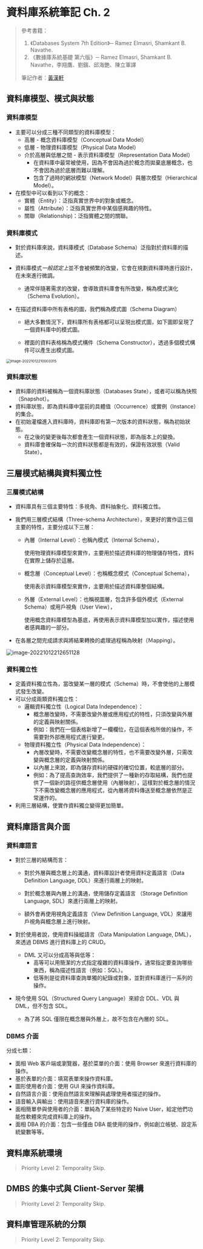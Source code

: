 # 資料庫系統筆記 Ch. 2

> 參考書籍：
>
> 1. 《Databases System 7th Edition》─ Ramez Elmasri, Shamkant B. Navathe.
> 2. 《數據庫系統基礎 第六版》─ Ramez Elmasri, Shamkant B. Navathe，李翔鷹、劉鑌、邱海艷、陳立軍譯
>
> 筆記作者：[黃漢軒](https://ntut-xuan.github.io)



## 資料庫模型、模式與狀態

### 資料庫模型

- 主要可以分成三種不同類型的資料庫模型：
  - 高層 - 概念資料庫模型（Conceptual Data Model）
  - 低層 - 物理資料庫模型（Physical Data Model）
  - 介於高層與低層之間 - 表示資料庫模型（Representation Data Model）
    - 在資料庫中最常被使用，因為不會因為過於概念而拋棄底層概念，也不會因為過於底層而難以理解。
    - 包含了過時的網狀模型（Network Model）與層次模型（Hierarchical Model）。
- 在模型中可以看到以下的概念：
  - 實體（Entity）：泛指真實世界中的對象或概念。
  - 屬性（Attribute）：泛指真實世界中某個感興趣的特性。
  - 關聯（Relationship)：泛指實體之間的關聯。



### 資料庫模式

- 對於資料庫來說，資料庫模式（Database Schema）泛指對於資料庫的描述。
- 資料庫模式*一般認定上*並不會被頻繁的改變，它會在規劃資料庫時進行設計，在未來進行微調。
  - 通常伴隨著需求的改變，會導致資料庫會有所改變，稱為模式演化（Schema Evolution）。

- 在描述資料庫中所有表格的圖，我們稱為模式圖（Schema Diagram）

  - 絕大多數情況下，資料庫所有表格都可以呈現出模式圖，如下圖即呈現了一個資料庫中的模式圖。

  - 裡面的資料表格稱為模式構件（Schema Constructor），透過多個模式構件可以產生出模式圖。


<img src="https://i.imgur.com/PJdT3vk.png" alt="image-20221012210003315" style="zoom: 67%;" />



### 資料庫狀態

- 資料庫的資料被稱為一個資料庫狀態（Databases State），或者可以稱為快照（Snapshot）。
- 資料庫狀態，即為資料庫中當前的具體值（Occurrence）或實例（Instance）的集合。
- 在初始灌檔進入資料庫時，資料庫即有第一次版本的資料狀態，稱為初始狀態。
  - 在之後的變更後每次都會產生一個資料狀態，即為版本上的變換。
  - 資料庫會確保每一次的資料狀態都是有效的，保證有效狀態（Valid State）。



## 三層模式結構與資料獨立性

### 三層模式結構

- 資料庫具有三個主要特性：多視角、資料抽象化、資料獨立性。

- 我們用三層模式結構（Three-schema Architecture），來更好的實作這三個主要的特性，主要分成以下三層：

  - 內層（Internal Level）：也稱內模式（Internal Schema），

    使用物理資料庫模型來實作，主要用於描述資料庫的物理儲存特性，資料在實際上儲存於這層。

  - 概念層（Conceptual Level）：也稱概念模式（Conceptual Schema），

    使用表示資料庫模型來實作，主要用於描述資料庫整個結構。

  - 外層（External Level）：也稱視圖層，包含許多個外模式（External Schema）或用戶視角（User View），

    使用概念資料庫模型為基底，再使用表示資料庫模型加以實作，描述使用者感興趣的一部分。

- 在各層之間完成請求與將結果轉換的處理過程稱為映射（Ｍapping）。

![image-20221012212651128](https://i.imgur.com/uP94UGc.png)



### 資料獨立性

- 定義資料獨立性為，當改變某一層的模式（Schema）時，不會使他的上層模式發生改變。
- 可以分成兩類資料獨立性：
  - 邏輯資料獨立性（Logical Data Independence）：
    - 概念層改變時，不需要改變外層或應用程式的特性，只須改變與外層的定義與映射關係。
    - 例如：我們在一個表格新增了一欄欄位，在這個表格所做的操作，不需要對外部應用程式進行變更。
  - 物理資料獨立性（Physical Data Independence）：
    - 內層改變時，不需要改變概念層的特性，也不需要改變外層，只需改變與概念層的定義與映射關係。
    - 以內層上來說，即為儲存資料的硬碟的確切位置，較底層的部分。
    - 例如：為了提高查詢效率，我們提供了一種新的存取結構，我們也提供了一個新的路徑供概念層使用（內層映射），這樣對於概念層的情況下不需改變概念層的應用程式，從內層將資料傳送至概念層依然是正常運作的。
- 利用三層結構，使實作資料獨立變得更加簡單。



## 資料庫語言與介面

### 資料庫語言

- 對於三層的結構而言：

  - 對於外層與概念層上的溝通，資料庫設計者使用資料定義語言（Data Definition Language, DDL）來進行兩層上的映射。

  - 對於概念層與內層上的溝通，使用儲存定義語言 （Storage Definition Language, SDL）來進行兩層上的映射。　

  - 額外會再使用視角定義語言（View Definition Language, VDL）來讓用戶視角與概念層上進行映射。

- 對於使用者說，使用資料操縱語言（Data Manipulation Language, DML），來透過 DBMS 進行資料庫上的 CRUD。

  - DML 又可以分成高等與低等：
    - 高等可以用簡潔的方式指定複雜的資料庫操作，通常指定要查詢哪些東西，稱為描述性語言（例如：SQL）。
    - 低等則是從資料庫查詢單獨的紀錄或對象，並對資料庫進行一系列的操作。

- 現今使用 SQL（Structured Query Language）來綜合 DDL、VDL 與 DML，但不包含 SDL。

  - 為了將 SQL 僅限在概念層與外層上，故不包含在內層的 SDL。



### DBMS 介面

分成七類：

- 面相 Web 客戶端或瀏覽器，基於菜單的介面：使用 Browser 來進行資料庫的操作。
- 基於表單的介面：填寫表單來操作資料庫。
- 圖形使用者介面：使用 GUI 來操作資料庫。
- 自然語言介面：使用自然語言來理解與處理使用者描述的操作。
- 語音輸入與輸出：使用語音來進行資料庫的操作。
- 面相簡單參與使用者的介面：單純為了某些特定的 Naive User，給定他們功能性軟體來完成資料庫上的操作。
- 面相 DBA 的介面：包含一些僅由 DBA 能使用的操作，例如創立帳號、設定系統變數等等。



## 資料庫系統環境

> Priority Level 2: Temporality Skip.



## DMBS 的集中式與 Client-Server 架構

> Priority Level 2: Temporality Skip.



## 資料庫管理系統的分類

> Priority Level 2: Temporality Skip.